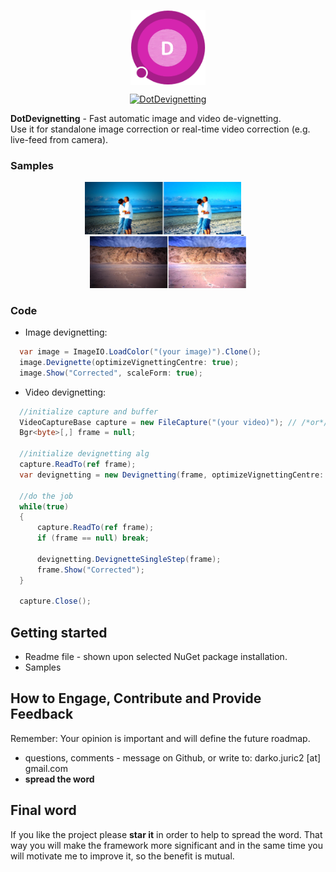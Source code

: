<p align="center">
    <a href="https://www.nuget.org/profiles/dajuric"> <img src="Deployment/Logo/logo-big.png" alt="DotDevignetting logo" width="120" align="center"/> </a>
</p>

<p align="center">
    <a href="https://www.nuget.org/packages/DotDevignetting/">
       <img src="https://img.shields.io/badge/DotDevignetting-1.0.1-A71D89.svg?style=flat-square" alt="DotDevignetting"/> 
    </a>
</p>

**DotDevignetting** - Fast automatic image and video de-vignetting.  
 Use it for standalone image correction or real-time video correction (e.g. live-feed from camera).

### Samples

<p align="center">
   <a href="./Deployment/sample-1.jpg" target="_blank">
      <img alt="Output sample" src="./Deployment/sample-1.jpg" width="250"/>
   </a>
   &nbsp; &nbsp;
   <a href="./Deployment/sample-2.jpg" target="_blank">
      <img alt="Output sample" src="./Deployment/sample-2.jpg" width="250"/>
   </a>
</p>

### Code

+ Image devignetting:
``` csharp
  var image = ImageIO.LoadColor("(your image)").Clone();
  image.Devignette(optimizeVignettingCentre: true);
  image.Show("Corrected", scaleForm: true);
```

+ Video devignetting:
``` csharp
  //initialize capture and buffer
  VideoCaptureBase capture = new FileCapture("(your video)"); // /*or*/ capture = new CameraCapture();
  Bgr<byte>[,] frame = null;

  //initialize devignetting alg
  capture.ReadTo(ref frame);
  var devignetting = new Devignetting(frame, optimizeVignettingCentre: true);

  //do the job
  while(true)
  {
      capture.ReadTo(ref frame);
      if (frame == null) break;
        
      devignetting.DevignetteSingleStep(frame);
      frame.Show("Corrected");
  }

  capture.Close();
```

## Getting started
+ Readme file - shown upon selected NuGet package installation. 
+ Samples

## How to Engage, Contribute and Provide Feedback  
Remember: Your opinion is important and will define the future roadmap.
+ questions, comments - message on Github, or write to: darko.juric2 [at] gmail.com
+ **spread the word** 

## Final word
If you like the project please **star it** in order to help to spread the word. That way you will make the framework more significant and in the same time you will motivate me to improve it, so the benefit is mutual.
